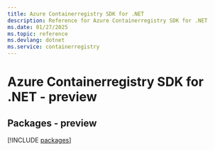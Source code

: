 ```yaml
---
title: Azure Containerregistry SDK for .NET
description: Reference for Azure Containerregistry SDK for .NET
ms.date: 01/27/2025
ms.topic: reference
ms.devlang: dotnet
ms.service: containerregistry
---
```

# Azure Containerregistry SDK for .NET - preview
## Packages - preview
[!INCLUDE [packages](containerregistry-index.md)]